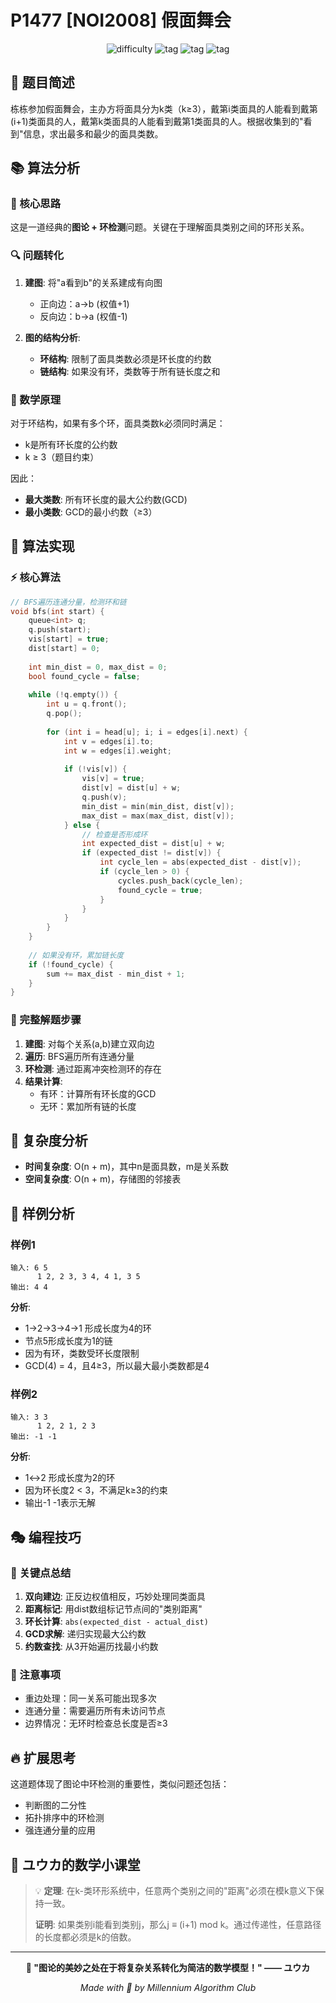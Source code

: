 # P1477 [NOI2008] 假面舞会

<div align="center">

![difficulty](https://img.shields.io/badge/难度-省选/NOI--orange)
![tag](https://img.shields.io/badge/标签-图论-blue)
![tag](https://img.shields.io/badge/标签-连通分量-blue)
![tag](https://img.shields.io/badge/标签-环检测-blue)

</div>

## 🌸 题目简述

栋栋参加假面舞会，主办方将面具分为k类（k≥3），戴第i类面具的人能看到戴第(i+1)类面具的人，戴第k类面具的人能看到戴第1类面具的人。根据收集到的"看到"信息，求出最多和最少的面具类数。

## 📚 算法分析

### 🎯 核心思路

这是一道经典的**图论 + 环检测**问题。关键在于理解面具类别之间的环形关系。

### 🔍 问题转化

1. **建图**: 将"a看到b"的关系建成有向图
   - 正向边：a→b (权值+1)
   - 反向边：b→a (权值-1)

2. **图的结构分析**:
   - **环结构**: 限制了面具类数必须是环长度的约数
   - **链结构**: 如果没有环，类数等于所有链长度之和

### 🧮 数学原理

对于环结构，如果有多个环，面具类数k必须同时满足：
- k是所有环长度的公约数
- k ≥ 3（题目约束）

因此：
- **最大类数**: 所有环长度的最大公约数(GCD)
- **最小类数**: GCD的最小约数（≥3）

## 🎪 算法实现

### ⚡ 核心算法

```cpp
// BFS遍历连通分量，检测环和链
void bfs(int start) {
    queue<int> q;
    q.push(start);
    vis[start] = true;
    dist[start] = 0;
    
    int min_dist = 0, max_dist = 0;
    bool found_cycle = false;
    
    while (!q.empty()) {
        int u = q.front();
        q.pop();
        
        for (int i = head[u]; i; i = edges[i].next) {
            int v = edges[i].to;
            int w = edges[i].weight;
            
            if (!vis[v]) {
                vis[v] = true;
                dist[v] = dist[u] + w;
                q.push(v);
                min_dist = min(min_dist, dist[v]);
                max_dist = max(max_dist, dist[v]);
            } else {
                // 检查是否形成环
                int expected_dist = dist[u] + w;
                if (expected_dist != dist[v]) {
                    int cycle_len = abs(expected_dist - dist[v]);
                    if (cycle_len > 0) {
                        cycles.push_back(cycle_len);
                        found_cycle = true;
                    }
                }
            }
        }
    }
    
    // 如果没有环，累加链长度
    if (!found_cycle) {
        sum += max_dist - min_dist + 1;
    }
}
```

### 🎨 完整解题步骤

1. **建图**: 对每个关系(a,b)建立双向边
2. **遍历**: BFS遍历所有连通分量
3. **环检测**: 通过距离冲突检测环的存在
4. **结果计算**:
   - 有环：计算所有环长度的GCD
   - 无环：累加所有链的长度

## 🌟 复杂度分析

- **时间复杂度**: O(n + m)，其中n是面具数，m是关系数
- **空间复杂度**: O(n + m)，存储图的邻接表

## 💫 样例分析

### 样例1
```
输入: 6 5
      1 2, 2 3, 3 4, 4 1, 3 5
输出: 4 4
```

**分析**: 
- 1→2→3→4→1 形成长度为4的环
- 节点5形成长度为1的链
- 因为有环，类数受环长度限制
- GCD(4) = 4，且4≥3，所以最大最小类数都是4

### 样例2
```
输入: 3 3
      1 2, 2 1, 2 3
输出: -1 -1
```

**分析**:
- 1↔2 形成长度为2的环
- 因为环长度2 < 3，不满足k≥3的约束
- 输出-1 -1表示无解

## 🎭 编程技巧

### 🌸 关键点总结

1. **双向建边**: 正反边权值相反，巧妙处理同类面具
2. **距离标记**: 用dist数组标记节点间的"类别距离"
3. **环长计算**: `abs(expected_dist - actual_dist)`
4. **GCD求解**: 递归实现最大公约数
5. **约数查找**: 从3开始遍历找最小约数

### 💝 注意事项

- 重边处理：同一关系可能出现多次
- 连通分量：需要遍历所有未访问节点
- 边界情况：无环时检查总长度是否≥3

## 🔥 扩展思考

这道题体现了图论中环检测的重要性，类似问题还包括：
- 判断图的二分性
- 拓扑排序中的环检测
- 强连通分量的应用

## 🎪 ユウカ的数学小课堂

> 💡 **定理**: 在k-类环形系统中，任意两个类别之间的"距离"必须在模k意义下保持一致。
> 
> **证明**: 如果类别i能看到类别j，那么j ≡ (i+1) mod k。通过传递性，任意路径的长度都必须是k的倍数。

---

<div align="center">

**🌸 "图论的美妙之处在于将复杂关系转化为简洁的数学模型！" —— ユウカ**

*Made with 💙 by Millennium Algorithm Club*

</div> 